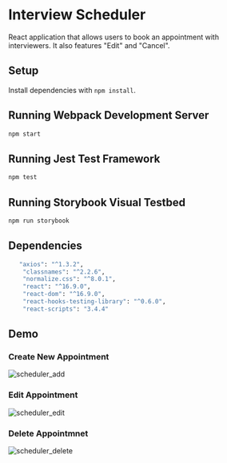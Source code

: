# Interview Scheduler

React application that allows users to book an appointment with interviewers. It also features "Edit" and "Cancel".

## Setup

Install dependencies with `npm install`.

## Running Webpack Development Server

```sh
npm start
```

## Running Jest Test Framework

```sh
npm test
```

## Running Storybook Visual Testbed

```sh
npm run storybook
```
## Dependencies
```sh
   "axios": "^1.3.2",
    "classnames": "^2.2.6",
    "normalize.css": "^8.0.1",
    "react": "^16.9.0",
    "react-dom": "^16.9.0",
    "react-hooks-testing-library": "^0.6.0",
    "react-scripts": "3.4.4"
```
## Demo
### Create New Appointment
![scheduler_add](https://user-images.githubusercontent.com/110060709/235536033-6904cad8-f678-4f89-ac9b-7268200beb74.gif)
### Edit Appointment
![scheduler_edit](https://user-images.githubusercontent.com/110060709/235536097-0b7f64e4-d711-418e-ac85-2b2e8695e1ed.gif)
### Delete Appointmnet
![scheduler_delete](https://user-images.githubusercontent.com/110060709/235536135-6530cdae-cf89-40ca-89b5-97c737b45fb6.gif)

